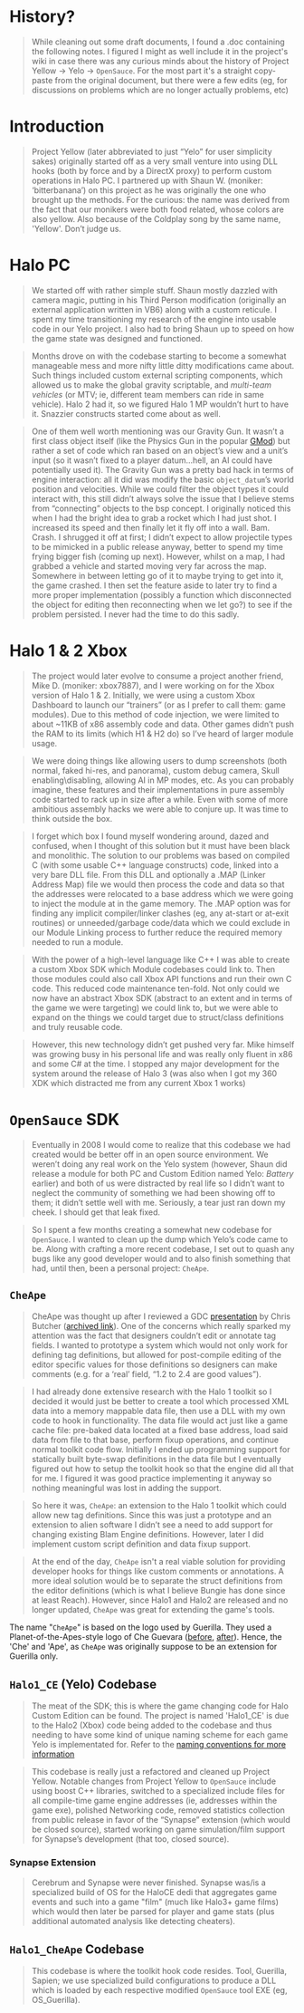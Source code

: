 

# History? #

> While cleaning out some draft documents, I found a .doc containing the following notes. I figured I might as well include it in the project's wiki in case there was any curious minds about the history of Project Yellow -> Yelo -> `OpenSauce`. For the most part it's a straight copy-paste from the original document, but there were a few edits (eg, for discussions on problems which are no longer actually problems, etc)

# Introduction #

> Project Yellow (later abbreviated to just “Yelo” for user simplicity sakes) originally started off as a very small venture into using DLL hooks (both by force and by a DirectX proxy) to perform custom operations in Halo PC. I partnered up with Shaun W. (moniker: ‘bitterbanana’) on this project as he was originally the one who brought up the methods. For the curious: the name was derived from the fact that our monikers were both food related, whose colors are also yellow. Also because of the Coldplay song by the same name, 'Yellow'. Don’t judge us.


# Halo PC #

> We started off with rather simple stuff. Shaun mostly dazzled with camera magic, putting in his Third Person modification (originally an external application written in VB6) along with a custom reticule. I spent my time transitioning my research of the engine into usable code in our Yelo project. I also had to bring Shaun up to speed on how the game state was designed and functioned.

> Months drove on with the codebase starting to become a somewhat manageable mess and more nifty little ditty modifications came about. Such things included custom external scripting components, which allowed us to make the global gravity scriptable, and _multi-team vehicles_ (or MTV; ie, different team members can ride in same vehicle). Halo 2 had it, so we figured Halo 1 MP wouldn’t hurt to have it. Snazzier constructs started come about as well.

> One of them well worth mentioning was our Gravity Gun. It wasn’t a first class object itself (like the Physics Gun in the popular [GMod](http://en.wikipedia.org/wiki/Garry%27s_Mod#Gameplay)) but rather a set of code which ran based on an object’s view and a unit’s input (so it wasn’t fixed to a player datum...hell, an AI could have potentially used it). The Gravity Gun was a pretty bad hack in terms of engine interaction: all it did was modify the basic `object_datum`’s world position and velocities. While we could filter the object types it could interact with, this still didn’t always solve the issue that I believe stems from “connecting” objects to the bsp concept. I originally noticed this when I had the bright idea to grab a rocket which I had just shot. I increased its speed and then finally let it fly off into a wall. Bam. Crash. I shrugged it off at first; I didn’t expect to allow projectile types to be mimicked in a public release anyway, better to spend my time frying bigger fish (coming up next). However, whilst on a map, I had grabbed a vehicle and started moving very far across the map. Somewhere in between letting go of it to maybe trying to get into it, the game crashed. I then set the feature aside to later try to find a more proper implementation (possibly a function which disconnected the object for editing then reconnecting when we let go?) to see if the problem persisted. I never had the time to do this sadly.


# Halo 1 & 2 Xbox #

> The project would later evolve to consume a project another friend, Mike D. (moniker: xbox7887), and I were working on for the Xbox version of Halo 1 & 2. Initially, we were using a custom Xbox Dashboard to launch our “trainers” (or as I prefer to call them: game modules). Due to this method of code injection, we were limited to about ~11KB of x86 assembly code and data. Other games didn’t push the RAM to its limits (which H1 & H2 do) so I’ve heard of larger module usage.

> We were doing things like allowing users to dump screenshots (both normal, faked hi-res, and panorama), custom debug camera, Skull enabling\disabling, allowing AI in MP modes, etc. As you can probably imagine, these features and their implementations in pure assembly code started to rack up in size after a while. Even with some of more ambitious assembly hacks we were able to conjure up. It was time to think outside the box.

> I forget which box I found myself wondering around, dazed and confused, when I thought of this solution but it must have been black and monolithic. The solution to our problems was based on compiled C (with some usable C++ language constructs) code, linked into a very bare DLL file. From this DLL and optionally a .MAP (Linker Address Map) file we would then process the code and data so that the addresses were relocated to a base address which we were going to inject the module at in the game memory. The .MAP option was for finding any implicit compiler/linker clashes (eg, any at-start or at-exit routines) or unneeded/garbage code/data which we could exclude in our Module Linking process to further reduce the required memory needed to run a module.

> With the power of a high-level language like C++ I was able to create a custom Xbox SDK which Module codebases could link to. Then those modules could also call Xbox API functions and run their own C code. This reduced code maintenance ten-fold. Not only could we now have an abstract Xbox SDK (abstract to an extent and in terms of the game we were targeting) we could link to, but we were able to expand on the things we could target due to struct/class definitions and truly reusable code.

> However, this new technology didn’t get pushed very far. Mike himself was growing busy in his personal life and was really only fluent in x86 and some C# at the time. I stopped any major development for the system around the release of Halo 3 (was also when I got my 360 XDK which distracted me from any current Xbox 1 works)


# `OpenSauce` SDK #

> Eventually in 2008 I would come to realize that this codebase we had created would be better off in an open source environment. We weren’t doing any real work on the Yelo system (however, Shaun did release a module for both PC and Custom Edition named Yelo: _Battery_ earlier) and both of us were distracted by real life so I didn’t want to neglect the community of something we had been showing off to them; it didn’t settle well with me. Seriously, a tear just ran down my cheek. I should get that leak fixed.

> So I spent a few months creating a somewhat new codebase for `OpenSauce`. I wanted to clean up the dump which Yelo’s code came to be. Along with crafting a more recent codebase, I set out to quash any bugs like any good developer would and to also finish something that had, until then, been a personal project: `CheApe`.


## `CheApe` ##

> CheApe was thought up after I reviewed a GDC [presentation](http://halo.bungie.net/Inside/publications.aspx#pub15064) by Chris Butcher ([archived link](http://web.archive.org/web/*/http://www.bungie.net/images/Inside/publications/presentations/publicationsdes/engineering/butcher_gametech04.pdf)). One of the concerns which really sparked my attention was the fact that designers couldn’t edit or annotate tag fields. I wanted to prototype a system which would not only work for defining tag definitions, but allowed for post-compile editing of the editor specific values for those definitions so designers can make comments (e.g. for a ‘real’ field, “1.2 to 2.4 are good values”).

> I had already done extensive research with the Halo 1 toolkit so I decided it would just be better to create a tool which processed XML data into a memory mappable data file, then use a DLL with my own code to hook in functionality. The data file would act just like a game cache file: pre-baked data located at a fixed base address, load said data from file to that base, perform fixup operations, and continue normal toolkit code flow. Initially I ended up programming support for statically built byte-swap definitions in the data file but I eventually figured out how to setup the toolkit hook so that the engine did all that for me. I figured it was good practice implementing it anyway so nothing meaningful was lost in adding the support.

> So here it was, `CheApe`: an extension to the Halo 1 toolkit which could allow new tag definitions. Since this was just a prototype and an extension to alien software I didn’t see a need to add support for changing existing Blam Engine definitions. However, later I did implement custom script definition and data fixup support.

> At the end of the day, `CheApe` isn't a real viable solution for providing developer hooks for things like custom comments or annotations. A more ideal solution would be to separate the struct definitions from the editor definitions (which is what I believe Bungie has done since at least Reach). However, since Halo1 and Halo2 are released and no longer updated, `CheApe` was great for extending the game's tools.

The name "`CheApe`" is based on the logo used by Guerilla. They used a Planet-of-the-Apes-style logo of Che Guevara ([before](http://2.bp.blogspot.com/_uGeb2QOar5U/SUt-rXq3zGI/AAAAAAAAAWU/XVU5MX5KLNE/s1600/ORIGINALE.jpg), [after](http://lh5.ggpht.com/_xM6S1O620QE/StF8JgvVQOI/AAAAAAAAUyA/QMiyySHXLCg/Ape%20As%20Teen%20Nazi%20Youth%20Member%20Skinhead%20Orangutan%201.jpg)). Hence, the 'Che' and 'Ape', as `CheApe` was originally suppose to be an extension for Guerilla only.


## `Halo1_CE` (Yelo) Codebase ##

> The meat of the SDK; this is where the game changing code for Halo Custom Edition can be found. The project is named 'Halo1\_CE' is due to the Halo2 (Xbox) code being added to the codebase and thus needing to have some kind of unique naming scheme for each game Yelo is implementated for. Refer to the [naming conventions for more information](http://code.google.com/p/open-sauce/wiki/SourceTree)

> This codebase is really just a refactored and cleaned up Project Yellow. Notable changes from Project Yellow to `OpenSauce` include using boost C++ libraries, switched to a specialized include files for all compile-time game engine addresses (ie, addresses within the game exe), polished Networking code, removed statistics collection from public release in favor of the “Synapse” extension (which would be closed source), started working on game simulation/film support for Synapse’s development (that too, closed source).


### Synapse Extension ###

> Cerebrum and Synapse were never finished. Synapse was/is a specialized build of OS for the HaloCE dedi that aggregates game events and such into a game "film" (much like Halo3+ game films) which would then later be parsed for player and game stats (plus additional automated analysis like detecting cheaters).


## `Halo1_CheApe` Codebase ##

> This codebase is where the toolkit hook code resides. Tool, Guerilla, Sapien; we use specialized build configurations to produce a DLL which is loaded by each respective modified `OpenSauce` tool EXE (eg, OS\_Guerilla).